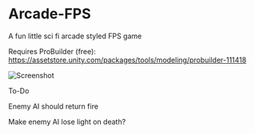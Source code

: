 # Arcade-FPS

A fun little sci fi arcade styled FPS game

Requires ProBuilder (free): https://assetstore.unity.com/packages/tools/modeling/probuilder-111418

![Screenshot](Images/EarlyScreenshot.png)

To-Do

Enemy AI should return fire

Make enemy AI lose light on death?